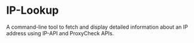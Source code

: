# IP-Lookup
A command-line tool to fetch and display detailed information about an IP address using IP-API and ProxyCheck APIs.
